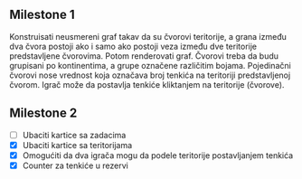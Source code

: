 ## Milestone 1

Konstruisati neusmereni graf takav da su čvorovi teritorije, a grana između dva čvora postoji ako i samo ako postoji veza između dve teritorije predstavljene čvorovima. Potom renderovati graf. Čvorovi treba da budu grupisani po kontinentima, a grupe označene različitim bojama. Pojedinačni čvorovi nose vrednost koja označava broj tenkića na teritoriji predstavljenoj čvorom. Igrač može da postavlja tenkiće kliktanjem na teritorije (čvorove).

## Milestone 2
- [ ] Ubaciti kartice sa zadacima
- [x] Ubaciti kartice sa teritorijama
- [x] Omogućiti da dva igrača mogu da podele teritorije postavljanjem tenkića
- [x] Counter za tenkiće u rezervi
